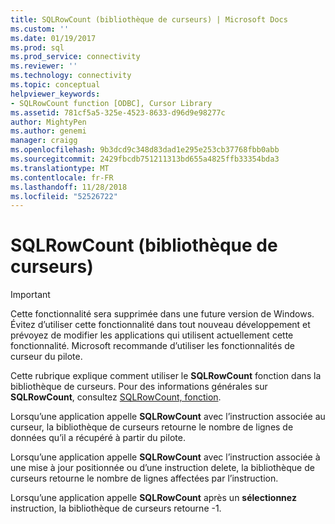 ```yaml
---
title: SQLRowCount (bibliothèque de curseurs) | Microsoft Docs
ms.custom: ''
ms.date: 01/19/2017
ms.prod: sql
ms.prod_service: connectivity
ms.reviewer: ''
ms.technology: connectivity
ms.topic: conceptual
helpviewer_keywords:
- SQLRowCount function [ODBC], Cursor Library
ms.assetid: 781cf5a5-325e-4523-8633-d96d9e98277c
author: MightyPen
ms.author: genemi
manager: craigg
ms.openlocfilehash: 9b3dcd9c348d83dad1e295e253cb37768fbb0abb
ms.sourcegitcommit: 2429fbcdb751211313bd655a4825ffb33354bda3
ms.translationtype: MT
ms.contentlocale: fr-FR
ms.lasthandoff: 11/28/2018
ms.locfileid: "52526722"
---
```

# <a name="sqlrowcount-cursor-library"></a>SQLRowCount (bibliothèque de curseurs)
> [!IMPORTANT]  
>  Cette fonctionnalité sera supprimée dans une future version de Windows. Évitez d’utiliser cette fonctionnalité dans tout nouveau développement et prévoyez de modifier les applications qui utilisent actuellement cette fonctionnalité. Microsoft recommande d’utiliser les fonctionnalités de curseur du pilote.  
  
 Cette rubrique explique comment utiliser le **SQLRowCount** fonction dans la bibliothèque de curseurs. Pour des informations générales sur **SQLRowCount**, consultez [SQLRowCount, fonction](../../../odbc/reference/syntax/sqlrowcount-function.md).  
  
 Lorsqu’une application appelle **SQLRowCount** avec l’instruction associée au curseur, la bibliothèque de curseurs retourne le nombre de lignes de données qu’il a récupéré à partir du pilote.  
  
 Lorsqu’une application appelle **SQLRowCount** avec l’instruction associée à une mise à jour positionnée ou d’une instruction delete, la bibliothèque de curseurs retourne le nombre de lignes affectées par l’instruction.  
  
 Lorsqu’une application appelle **SQLRowCount** après un **sélectionnez** instruction, la bibliothèque de curseurs retourne -1.

